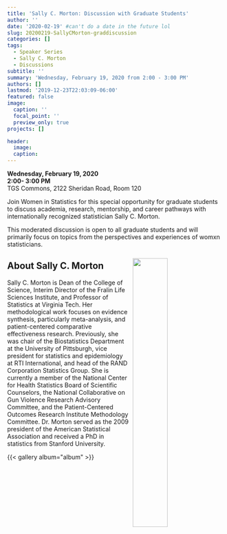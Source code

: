 ```yaml
---
title: 'Sally C. Morton: Discussion with Graduate Students'
author: ''
date: '2020-02-19' #can't do a date in the future lol
slug: 20200219-SallyCMorton-graddiscussion
categories: []
tags: 
  - Speaker Series
  - Sally C. Morton
  - Discussions
subtitle: ''
summary: 'Wednesday, February 19, 2020 from 2:00 - 3:00 PM'
authors: []
lastmod: '2019-12-23T22:03:09-06:00'
featured: false
image:
  caption: ''
  focal_point: ''
  preview_only: true
projects: []

header:
  image:   
  caption: 
---
```


**Wednesday, February 19, 2020**  
**2:00- 3:00 PM**  
TGS Commons, 2122 Sheridan Road, Room 120    

Join Women in Statistics for this special opportunity for graduate students to discuss academia, research, mentorship, and career pathways with internationally recognized statistician Sally C. Morton.

This moderated discussion is open to all graduate students and will primarily focus on topics from the perspectives and experiences of womxn statisticians.

<img alt = '' width=40% src='sallymortonpicture.jpg' align="right" style="margin: 10px;"/>
  
## About Sally C. Morton  
Sally C. Morton is Dean of the College of Science, Interim Director of the Fralin Life Sciences Institute, and Professor of Statistics at Virginia Tech. Her methodological work focuses on evidence synthesis, particularly meta-analysis, and patient-centered comparative effectiveness research. Previously, she was chair of the Biostatistics Department at the University of Pittsburgh, vice president for statistics and epidemiology at RTI International, and head of the RAND Corporation Statistics Group. She is currently a member of the National Center for Health Statistics Board of Scientific Counselors, the National Collaborative on Gun Violence Research Advisory Committee, and the Patient-Centered Outcomes Research Institute Methodology Committee. Dr. Morton served as the 2009 president of the American Statistical Association and received a PhD in statistics from Stanford University.  

{{< gallery album="album" >}}
